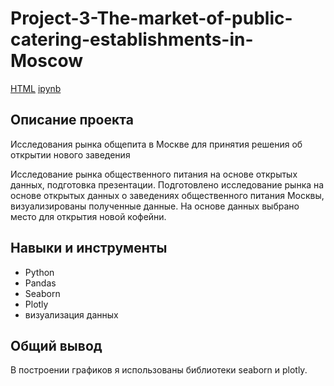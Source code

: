 # Project-3-The-market-of-public-catering-establishments-in-Moscow

[HTML](https://github.com/alsuhow/Portfolio/blob/main/Project%203/Rinok%20zavedeniy%20ob6estvennogo%20pitaniya%20Moskvi.html) [ipynb](https://github.com/alsuhow/Portfolio/blob/main/Project%203/Rinok%20zavedeniy%20ob6estvennogo%20pitaniya%20Moskvi.ipynb)

## Описание проекта
Исследования рынка общепита в Москве для принятия решения об открытии нового заведения

Исследование рынка общественного питания на основе открытых данных, подготовка презентации.
Подготовлено исследование рынка на основе открытых данных о заведениях общественного питания Москвы, визуализированы полученные данные. На основе данных выбрано место для открытия новой кофейни. 

## Навыки и инструменты
- Python
- Pandas
- Seaborn
- Plotly
- визуализация данных

## Общий вывод
В построении графиков я использованы библиотеки seaborn и plotly. 

